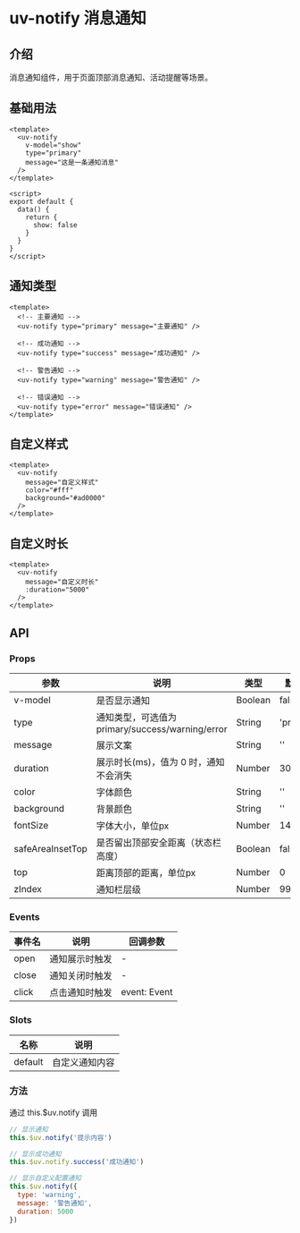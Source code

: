 # uv-notify 消息通知

## 介绍

消息通知组件，用于页面顶部消息通知、活动提醒等场景。

## 基础用法

```vue
<template>
  <uv-notify
    v-model="show"
    type="primary"
    message="这是一条通知消息"
  />
</template>

<script>
export default {
  data() {
    return {
      show: false
    }
  }
}
</script>
```

## 通知类型

```vue
<template>
  <!-- 主要通知 -->
  <uv-notify type="primary" message="主要通知" />
  
  <!-- 成功通知 -->
  <uv-notify type="success" message="成功通知" />
  
  <!-- 警告通知 -->
  <uv-notify type="warning" message="警告通知" />
  
  <!-- 错误通知 -->
  <uv-notify type="error" message="错误通知" />
</template>
```

## 自定义样式

```vue
<template>
  <uv-notify
    message="自定义样式"
    color="#fff"
    background="#ad0000"
  />
</template>
```

## 自定义时长

```vue
<template>
  <uv-notify
    message="自定义时长"
    :duration="5000"
  />
</template>
```

## API

### Props

| 参数 | 说明 | 类型 | 默认值 |
|------|------|------|--------|
| v-model | 是否显示通知 | Boolean | false |
| type | 通知类型，可选值为 primary/success/warning/error | String | 'primary' |
| message | 展示文案 | String | '' |
| duration | 展示时长(ms)，值为 0 时，通知不会消失 | Number | 3000 |
| color | 字体颜色 | String | '' |
| background | 背景颜色 | String | '' |
| fontSize | 字体大小，单位px | Number | 14 |
| safeAreaInsetTop | 是否留出顶部安全距离（状态栏高度） | Boolean | false |
| top | 距离顶部的距离，单位px | Number | 0 |
| zIndex | 通知栏层级 | Number | 9999 |

### Events

| 事件名 | 说明 | 回调参数 |
|--------|------|----------|
| open | 通知展示时触发 | - |
| close | 通知关闭时触发 | - |
| click | 点击通知时触发 | event: Event |

### Slots

| 名称 | 说明 |
|------|------|
| default | 自定义通知内容 |

### 方法

通过 this.$uv.notify 调用

```js
// 显示通知
this.$uv.notify('提示内容')

// 显示成功通知
this.$uv.notify.success('成功通知')

// 显示自定义配置通知
this.$uv.notify({
  type: 'warning',
  message: '警告通知',
  duration: 5000
}) 